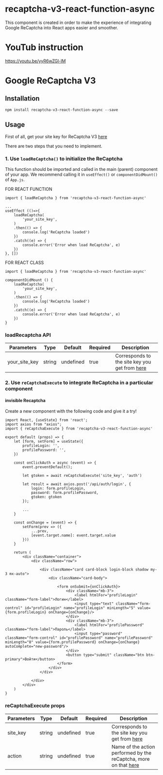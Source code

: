 # recaptcha-v3-react-function-async

This component is created in order to make the experience of integrating Google ReCaptcha into React apps easier and smoother.

# YouTub instruction
https://youtu.be/yyR6wZGl-IM

# Google ReCaptcha V3

## Installation

`npm install recaptcha-v3-react-function-async --save`

## Usage

First of all, get your site key for ReCaptcha V3 [here](https://www.google.com/recaptcha/admin#v3signup "V3 signup")

There are two steps that you need to implement.

### 1. Use `loadReCaptcha()` to initialize the ReCaptcha

This function should be imported and called in the main (parent) component of your app. We recommend calling it in `useEffect()` or `componentDidMount()` of `App.js`.

FOR REACT FUNCTION
``` 
import { loadReCaptcha } from 'recaptcha-v3-react-function-async'

... 
useEffect (()=>{
    loadReCaptcha(
        'your_site_key',
    )
    .then(() => {
        console.log('ReCaptcha loaded')
    })
    .catch((e) => {
        console.error('Error when load ReCaptcha', e)
    })
}, [])
``` 

FOR REACT CLASS
``` 
import { loadReCaptcha } from 'recaptcha-v3-react-function-async'

componentDidMount () {
    loadReCaptcha(
        'your_site_key',
    )
    .then(() => {
        console.log('ReCaptcha loaded')
    })
    .catch((e) => {
        console.error('Error when load ReCaptcha', e)
    })
}
```
### loadRecaptcha API

| Parameters           | Type    | Default   | Required | Description                  |
|----------------------|---------|-----------|----------|------------------------------|
| your_site_key        | string  | undefined | true     | Corresponds to the site key you get from [here](https://www.google.com/recaptcha/admin#v3signup "V3 signup") |

### 2. Use `reCaptchaExecute` to integrate ReCaptcha in a particular component

#### invisible Recaptcha

Create a new component with the following code and give it a try!

```
import React, {useState} from 'react';
import axios from "axios";
import { reCaptchaExecute } from 'recaptcha-v3-react-function-async'

export default (props) => {
    let [form, setForm] = useState({
        profileLogin: '',
        profilePassword: '',
    })

    const onClickAuth = async (event) => {
        event.preventDefault();

        let gtoken = await reCaptchaExecute('site_key', 'auth')

        let result = await axios.post('/api/auth/login', {
            login: form.profileLogin,
            password: form.profilePassword,
            gtoken: gtoken
        });
        
        ...
    }

    const onChange = (event) => {
        setForm(prev => ({
            ...prev,
            [event.target.name]: event.target.value
        }))
    }
    
    return (
        <div className="container">
            <div className="row">

                <div className="card card-block login-block shadow my-3 mx-auto">
                    <div className="card-body">

                        <form onSubmit={onClickAuth}>
                            <div className="mb-3">
                                <label htmlFor="profileLogin" className="form-label">Логин</label>
                                <input type="text" className="form-control" id="profileLogin" name="profileLogin" minLength="5" value={form.profileLogin} onChange={onChange}/>
                            </div>
                            <div className="mb-3">
                                <label htmlFor="profilePassword" className="form-label">Пароль</label>
                                <input type="password" className="form-control" id="profilePassword" name="profilePassword" minLength="8" value={form.profilePassword} onChange={onChange} autoComplete="new-password"/>
                            </div>
                            <button type="submit" className="btn btn-primary">Войти</button>
                        </form>
                    </div>
                </div>

            </div>
        </div>
    )
}

```

### reCaptchaExecute props

| Parameters           | Type    | Default   | Required | Description                  |
|----------------------|---------|-----------|----------|------------------------------|
| site_key              | string  | undefined | true     | Corresponds to the site key you get from [here](https://www.google.com/recaptcha/admin#v3signup "V3 signup") |
| action               | string  | undefined | true     | Name of the action performed by the reCaptcha, more on that [here](https://developers.google.com/recaptcha/docs/v3#Actions "V3 actions") |
